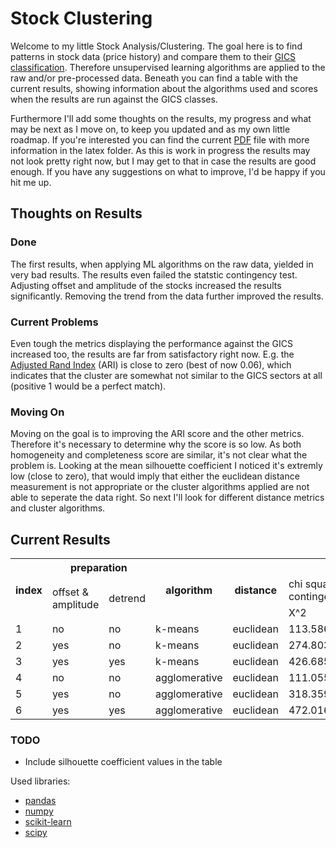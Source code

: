# Stock Clustering

Welcome to my little Stock Analysis/Clustering. The goal here is to find patterns in stock data (price history) and compare them to their [GICS classification](https://en.wikipedia.org/wiki/Global_Industry_Classification_Standard). Therefore unsupervised learning algorithms are applied to the raw and/or pre-processed data. Beneath you can find a table with the current results, showing information about the algorithms used and scores when the results are run against the GICS classes.

Furthermore I'll add some thoughts on the results, my progress and what may be next as I move on, to keep you updated and as my own little roadmap. If you're interested you can find the current [PDF](../latex/main.pdf) file with more information in the latex folder. As this is work in progress the results may not look pretty right now, but I may get to that in case the results are good enough. If you have any suggestions on what to improve, I'd be happy if you hit me up.

## Thoughts on Results

### Done
The first results, when applying ML algorithms on the raw data, yielded in very bad results. The results even failed the statstic contingency test. Adjusting offset and amplitude of the stocks increased the results significantly. Removing the trend from the data further improved the results.

### Current Problems
Even tough the metrics displaying the performance against the GICS increased too, the results are far from satisfactory right now. E.g. the [Adjusted Rand Index](https://en.wikipedia.org/wiki/Rand_index#Adjusted_Rand_index) (ARI) is close to zero (best of now 0.06), which indicates that the cluster are somewhat not similar to the GICS sectors at all (positive 1 would be a perfect match). 

### Moving On
Moving on the goal is to improving the ARI score and the other metrics. Therefore it's necessary to determine why the score is so low. As both homogeneity and completeness score are similar, it's not clear what the problem is. Looking at the mean silhouette coefficient I noticed it's extremly low (close to zero), that would imply that either the euclidean distance measurement is not appropriate or the cluster algorithms applied are not able to seperate the data right. So next I'll look for different distance metrics and cluster algorithms.

## Current Results

<table class="tg">
  <tr>
    <th class="tg-s6z2" rowspan="3">index</th>
    <th class="tg-s6z2" colspan="2">preparation</th>
    <th class="tg-s6z2" rowspan="3">algorithm</th>
    <th class="tg-s6z2" rowspan="3">distance</th>
    <th class="tg-s6z2" colspan="10">metrics</th>
  </tr>
  <tr>
    <td class="tg-s6z2" rowspan="2">offset &amp;<br>  amplitude</td>
    <td class="tg-s6z2" rowspan="2">detrend</td>
    <td class="tg-s6z2" colspan="2">chi square<br>  contingency</td>
    <td class="tg-s6z2" colspan="2">G-Test</td>
    <td class="tg-s6z2" rowspan="2"><a href="https://en.wikipedia.org/wiki/Rand_index#Adjusted_Rand_index">ARI</a></td>
    <td class="tg-s6z2" rowspan="2"><a href="http://scikit-learn.org/stable/modules/generated/sklearn.metrics.homogeneity_score.html#sklearn.metrics.homogeneity_score">homogeneity</a></td>
    <td class="tg-s6z2" rowspan="2"><a href="http://scikit-learn.org/stable/modules/generated/sklearn.metrics.completeness_score.html#sklearn.metrics.completeness_score">completeness</a></td>
    <td class="tg-s6z2" rowspan="2"><a href="http://scikit-learn.org/stable/modules/generated/sklearn.metrics.v_measure_score.html#sklearn.metrics.v_measure_score">v_measure</a></td>
    <td class="tg-s6z2" rowspan="2"><a href="https://en.wikipedia.org/wiki/Adjusted_mutual_information">AMI</a></td>
    <td class="tg-baqh" rowspan="2"><a href="https://en.wikipedia.org/wiki/Fowlkes%E2%80%93Mallows_index">FM_score</a></td>
  </tr>
  <tr>
    <td class="tg-s6z2">X^2</td>
    <td class="tg-s6z2">p-val</td>
    <td class="tg-s6z2">G</td>
    <td class="tg-s6z2">p-val</td>
  </tr>
  <tr>
    <td class="tg-031e">1</td>
    <td class="tg-031e">no</td>
    <td class="tg-031e">no</td>
    <td class="tg-031e">k-means</td>
    <td class="tg-031e">euclidean</td>
    <td class="tg-031e">113.5868</td>
    <td class="tg-031e">0.1668</td>
    <td class="tg-031e">116.1262</td>
    <td class="tg-031e">0.1291</td>
    <td class="tg-031e">0.0029</td>
    <td class="tg-031e">0.0518</td>
    <td class="tg-031e">0.0646</td>
    <td class="tg-031e">0.0575</td>
    <td class="tg-031e">0.0117</td>
    <td class="tg-yw4l">0.1499</td>
  </tr>
  <tr>
    <td class="tg-031e">2</td>
    <td class="tg-031e">yes</td>
    <td class="tg-031e">no</td>
    <td class="tg-031e">k-means</td>
    <td class="tg-031e">euclidean</td>
    <td class="tg-031e">274.8038</td>
    <td class="tg-031e">0.0000</td>
    <td class="tg-031e">276.2700</td>
    <td class="tg-031e">0.0000</td>
    <td class="tg-031e">0.0368</td>
    <td class="tg-031e">0.1232</td>
    <td class="tg-031e">0.1271</td>
    <td class="tg-031e">0.1251</td>
    <td class="tg-031e">0.0791</td>
    <td class="tg-yw4l">0.1593</td>
  </tr>
  <tr>
    <td class="tg-031e">3</td>
    <td class="tg-031e">yes</td>
    <td class="tg-031e">yes</td>
    <td class="tg-031e">k-means</td>
    <td class="tg-031e">euclidean</td>
    <td class="tg-031e">426.6852</td>
    <td class="tg-031e">0.0000</td>
    <td class="tg-031e">361.6610</td>
    <td class="tg-031e">0.0000</td>
    <td class="tg-031e">0.0588</td>
    <td class="tg-031e">0.1613</td>
    <td class="tg-031e">0.1617</td>
    <td class="tg-031e">0.1615</td>
    <td class="tg-031e">0.1192</td>
    <td class="tg-yw4l">0.1710</td>
  </tr>
  <tr>
    <td class="tg-031e">4</td>
    <td class="tg-031e">no</td>
    <td class="tg-031e">no</td>
    <td class="tg-031e">agglomerative</td>
    <td class="tg-031e">euclidean</td>
    <td class="tg-031e">111.0553</td>
    <td class="tg-031e">0.2115</td>
    <td class="tg-031e">115.0035</td>
    <td class="tg-031e">0.1449</td>
    <td class="tg-031e">0.0047</td>
    <td class="tg-031e">0.0513</td>
    <td class="tg-031e">0.0685</td>
    <td class="tg-031e">0.0587</td>
    <td class="tg-031e">0.0116</td>
    <td class="tg-yw4l">0.1666</td>
  </tr>
  <tr>
    <td class="tg-031e">5</td>
    <td class="tg-031e">yes</td>
    <td class="tg-031e">no</td>
    <td class="tg-031e">agglomerative</td>
    <td class="tg-031e">euclidean</td>
    <td class="tg-031e">318.3593</td>
    <td class="tg-031e">0.0000</td>
    <td class="tg-031e">327.7027</td>
    <td class="tg-031e">0.0000</td>
    <td class="tg-031e">0.0494</td>
    <td class="tg-031e">0.1461</td>
    <td class="tg-031e">0.1496</td>
    <td class="tg-031e">0.1479</td>
    <td class="tg-031e">0.1036</td>
    <td class="tg-yw4l">0.1633</td>
  </tr>
  <tr>
    <td class="tg-yw4l">6</td>
    <td class="tg-yw4l">yes</td>
    <td class="tg-yw4l">yes</td>
    <td class="tg-yw4l">agglomerative</td>
    <td class="tg-yw4l">euclidean</td>
    <td class="tg-yw4l">472.0161</td>
    <td class="tg-yw4l">0.0000</td>
    <td class="tg-yw4l">395.4873</td>
    <td class="tg-yw4l">0.0000</td>
    <td class="tg-yw4l">0.0605</td>
    <td class="tg-yw4l">0.1764</td>
    <td class="tg-yw4l">0.1794</td>
    <td class="tg-yw4l">0.1779</td>
    <td class="tg-yw4l">0.1352</td>
    <td class="tg-yw4l">0.1737</td>
  </tr>
</table>

### TODO
  - Include silhouette coefficient values in the table

Used libraries:
  - [pandas](https://pandas.pydata.org/)
  - [numpy](http://www.numpy.org/)
  - [scikit-learn](http://scikit-learn.org/stable/)
  - [scipy](https://www.scipy.org/)
